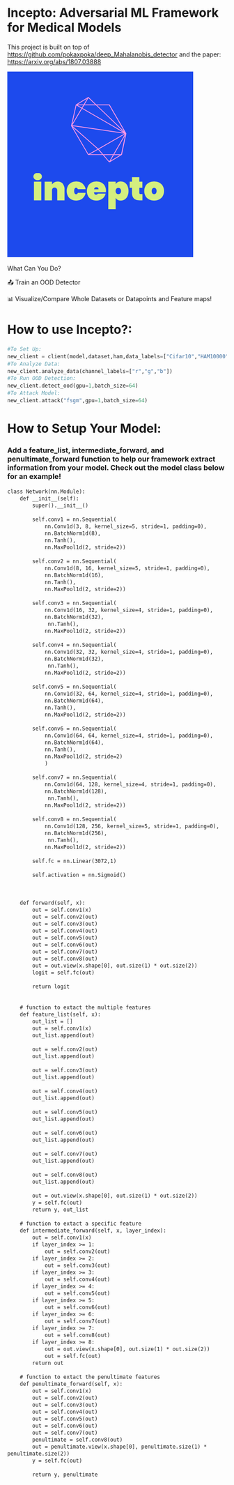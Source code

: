# Incepto: Adversarial ML Framework for Medical Models

This project is built on top of https://github.com/pokaxpoka/deep_Mahalanobis_detector and the paper: https://arxiv.org/abs/1807.03888

![Test Image 1](logo.png)

What Can You Do?

📤  Train an OOD Detector

📊  Visualize/Compare Whole Datasets or Datapoints and Feature maps!

# How to use Incepto?:
```python
#To Set Up:
new_client = client(model,dataset,ham,data_labels=["Cifar10","HAM10000"],num_classes=10,is_image=True)
#To Analyze Data: 
new_client.analyze_data(channel_labels=["r","g","b"])
#To Run OOD Detection:
new_client.detect_ood(gpu=1,batch_size=64)
#To Attack Model:
new_client.attack("fsgm",gpu=1,batch_size=64)
```


# How to Setup Your Model:

### Add a feature_list, intermediate_forward, and penultimate_forward function to help our framework extract information from your model. Check out the model class below for an example!

    class Network(nn.Module):
        def __init__(self):
            super().__init__()

            self.conv1 = nn.Sequential(
                nn.Conv1d(3, 8, kernel_size=5, stride=1, padding=0),
                nn.BatchNorm1d(8),
                nn.Tanh(),
                nn.MaxPool1d(2, stride=2))

            self.conv2 = nn.Sequential(
                nn.Conv1d(8, 16, kernel_size=5, stride=1, padding=0),
                nn.BatchNorm1d(16),
                nn.Tanh(),
                nn.MaxPool1d(2, stride=2))

            self.conv3 = nn.Sequential(
                nn.Conv1d(16, 32, kernel_size=4, stride=1, padding=0),
                nn.BatchNorm1d(32),
                 nn.Tanh(),
                nn.MaxPool1d(2, stride=2))

            self.conv4 = nn.Sequential(
                nn.Conv1d(32, 32, kernel_size=4, stride=1, padding=0),
                nn.BatchNorm1d(32),
                 nn.Tanh(),
                nn.MaxPool1d(2, stride=2))

            self.conv5 = nn.Sequential(
                nn.Conv1d(32, 64, kernel_size=4, stride=1, padding=0),
                nn.BatchNorm1d(64),
                nn.Tanh(),
                nn.MaxPool1d(2, stride=2))

            self.conv6 = nn.Sequential(
                nn.Conv1d(64, 64, kernel_size=4, stride=1, padding=0),
                nn.BatchNorm1d(64),
                nn.Tanh(),
                nn.MaxPool1d(2, stride=2)
                )

            self.conv7 = nn.Sequential(
                nn.Conv1d(64, 128, kernel_size=4, stride=1, padding=0),
                nn.BatchNorm1d(128),
                 nn.Tanh(),
                nn.MaxPool1d(2, stride=2))

            self.conv8 = nn.Sequential(
                nn.Conv1d(128, 256, kernel_size=5, stride=1, padding=0),
                nn.BatchNorm1d(256),
                 nn.Tanh(),
                nn.MaxPool1d(2, stride=2))

            self.fc = nn.Linear(3072,1)

            self.activation = nn.Sigmoid()



        def forward(self, x):
            out = self.conv1(x)
            out = self.conv2(out)
            out = self.conv3(out)
            out = self.conv4(out)
            out = self.conv5(out)
            out = self.conv6(out)
            out = self.conv7(out)
            out = self.conv8(out)
            out = out.view(x.shape[0], out.size(1) * out.size(2))
            logit = self.fc(out)

            return logit


        # function to extact the multiple features
        def feature_list(self, x):
            out_list = []
            out = self.conv1(x)
            out_list.append(out)

            out = self.conv2(out)
            out_list.append(out)

            out = self.conv3(out)
            out_list.append(out)

            out = self.conv4(out)
            out_list.append(out)

            out = self.conv5(out)
            out_list.append(out)

            out = self.conv6(out)
            out_list.append(out)

            out = self.conv7(out)
            out_list.append(out)

            out = self.conv8(out)
            out_list.append(out)

            out = out.view(x.shape[0], out.size(1) * out.size(2))
            y = self.fc(out)
            return y, out_list

        # function to extact a specific feature
        def intermediate_forward(self, x, layer_index):
            out = self.conv1(x)
            if layer_index >= 1:
                out = self.conv2(out)
            if layer_index >= 2:
                out = self.conv3(out)
            if layer_index >= 3:
                out = self.conv4(out)
            if layer_index >= 4:
                out = self.conv5(out)
            if layer_index >= 5:
                out = self.conv6(out)
            if layer_index >= 6:
                out = self.conv7(out)
            if layer_index >= 7:
                out = self.conv8(out)
            if layer_index >= 8:
                out = out.view(x.shape[0], out.size(1) * out.size(2))
                out = self.fc(out)       
            return out

        # function to extact the penultimate features
        def penultimate_forward(self, x):
            out = self.conv1(x)
            out = self.conv2(out)
            out = self.conv3(out)
            out = self.conv4(out)
            out = self.conv5(out)
            out = self.conv6(out)
            out = self.conv7(out)
            penultimate = self.conv8(out)
            out = penultimate.view(x.shape[0], penultimate.size(1) * penultimate.size(2))
            y = self.fc(out)

            return y, penultimate

